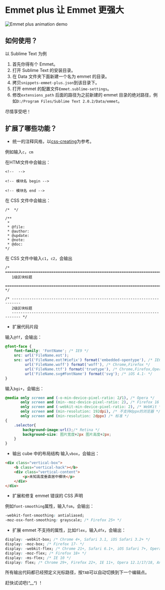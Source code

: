 # Emmet plus 让 Emmet 更强大

![Emmet plus animation demo](http://gtms01.alicdn.com/tps/i1/T1oIAwFXtgXXa1BMjv-707-735.gif)

## 如何使用？

以 Sublime Text 为例

1. 首先你得有个 Emmet。
2. 打开 Sublime Text 的安装目录。
3. 在 Data 文件夹下面新建一个名为 emmet 的目录。
4. 拷贝`snippets-emmet-plus.json`到该目录下。
5. 打开 emmet 的配置文件`Emmet.sublime-settings`。
6. 修改`extensions_path` 后面的路径为之前新建的 emmet 目录的绝对路径，例如`D:/Program Files/Sublime Text 2.0.2/Data/emmet`。

尽情享受吧！

## 扩展了哪些功能？

* 统一的注释风格，以[css-creating](https://github.com/yisibl/css-creating)为参考。

例如输入`c`，`cm`

在HTMl文件中会输出：

```
<!--  -->

<!-- 模块名 begin -->
    
<!-- 模块名 end -->

```

在 CSS 文件中会输出：

```
/*  */

/**
 * 
 * @file:     
 * @author:   
 * @update:   
 * @note:     
 * @doc:      
*/
```

在 CSS 文件中输入`c1`，`c2`，会输出

```
/* ==========================================================================
   1级区块标题
   ========================================================================== */

/* --------------------------------------------------------------------------
   2级区块标题
   -------------------------------------------------------------------------- */
```

* 扩展代码片段

输入`@ff`，会输出：

```css
@font-face {
    font-family: 'FontName'; /* IE9 */
    src: url('FileName.eot');
    src: url('FileName.eot?#iefix') format('embedded-opentype'), /* IE6-IE8 */
         url('FileName.woff') format('woff'), /* Chrome,Firefox */
         url('FileName.ttf') format('truetype'), /* Chrome,Firefox,Opera,Safari,Android, iOS 4.2+ */
         url('FileName.svg#FontName') format('svg'); /* iOS 4.1- */
}
```

输入`bgi+`，会输出：

```css
@media only screen and (-o-min-device-pixel-ratio: 2/1), /* Opera */
       only screen and (min--moz-device-pixel-ratio: 2), /* Firefox 16 之前 */
       only screen and (-webkit-min-device-pixel-ratio: 2), /* WebKit */
       only screen and (min-resolution: 192dpi), /* 不支持dppx的浏览器 */
       only screen and (min-resolution: 2dppx) /* 标准 */
{
    .selector{
        background-image:url();/* Retina */
        background-size: 图片宽度÷2px 图片高度÷2px;
    }
}
```

* 输出 cube 中的布局结构
输入`vbox`，会输出：

```html
<div class="vertical-box">
    <b class="vertical-hack"></b>
    <div class="vertical-content">
        <p>未知高度垂直居中模块</p>
    </div>
</div>
```

* 扩展和修复 emmet 错误的 CSS 声明

例如`font-smoothing`属性，输入`fsm`，会输出：

```css
-webkit-font-smoothing: antialiased;
-moz-osx-font-smoothing: grayscale; /* Firefox 25+ */
```

* 扩展 emmet 不支持的属性，比如`flex`，输入`dfx`，会输出：

```css
display: -webkit-box; /* Chrome 4+, Safari 3.1, iOS Safari 3.2+ */
display: -moz-box; /* Firefox 17- */
display: -webkit-flex; /* Chrome 21+, Safari 6.1+, iOS Safari 7+, Opera 15/16 */
display: -moz-flex; /* Firefox 18+ */
display: -ms-flex; /* IE 10 */
display: flex; /* Chrome 29+, Firefox 22+, IE 11+, Opera 12.1/17/18, Android 4.4+ */
```

所有输出代码都已经预定义光标路径，按`TAB`可以自动切换到下一个编辑点。

赶快试试吧(*^__^*) ！

